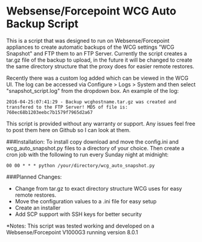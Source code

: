 # Websense/Forcepoint WCG Auto Backup Script
This is a script that was designed to run on Websense/Forcepoint appliances to create automatic backups of the WCG settings "WCG Snapshot" and FTP them to an FTP Server. Currently the script creates a tar.gz file of the backup to upload, in the future it will be changed to create the same directory structure that the proxy does for easier remote restores.

Recently there was a custom log added which can be viewed in the WCG UI. The log can be accessed via Configure > Logs > System and then select "snapshot_script.log" from the dropdown box. An example of the log:

``` 2016-04-25:07:41:29 - Backup wcghostname.tar.gz was created and transfered to the FTP Server! MD5 of file is: 760ec68b1203eebc7b1579f7965d2a67 ```

This script is provided without any warranty or support. Any issues feel free to post them here on Github so I can look at them.


###Installation:
To install copy download and move the config.ini and wcg_auto_snapshot.py files to a directory of your choice. Then create a cron job with the following to run every Sunday night at midnight:

```00 00 * * * python /your/directory/wcg_auto_snapshot.py```



###Planned Changes:
- Change from tar.gz to exact directory structure WCG uses for easy remote restores.
- Move the configuration values to a .ini file for easy setup
- Create an installer
- Add SCP support with SSH keys for better security


*Notes: This script was tested working and developed on a Websense/Forcepoint V1000G3 running version 8.0.1
